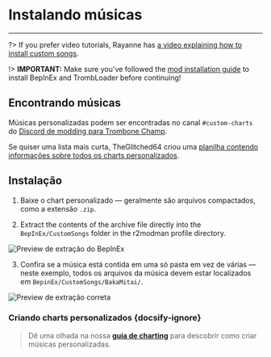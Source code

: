 # Instalando músicas
---
?> If you prefer video tutorials, Rayanne has [a video explaining how to install custom songs](https://youtu.be/6ZVxxQPWZlM).

!> **IMPORTANT:** Make sure you've followed the [mod installation guide](installing-r2modman) to install BepInEx and TrombLoader before continuing!

## Encontrando músicas

Músicas personalizadas podem ser encontradas no canal `#custom-charts` do [Discord de modding para Trombone Champ](https://discord.gg/KVzKRsbetJ).

Se quiser uma lista mais curta, TheGlitched64 criou uma [planilha contendo informações sobre todos os charts personalizados](https://docs.google.com/spreadsheets/d/1xpoUnHdSJFqOQEK_637-HCECYtJsgK91oY4dRuDMtik/edit?usp=sharing).

## Instalação

1. Baixe o chart personalizado — geralmente são arquivos compactados, como a extensão `.zip`.

2. Extract the contents of the archive file directly into the `BepInEx/CustomSongs` folder in the r2modman profile directory.

![Preview de extração do BepInEx](../docs/files/customsongextract.png)

3. Confira se a música está contida em uma só pasta em vez de várias — neste exemplo, todos os arquivos da música devem estar localizados em `BepinEx/CustomSongs/BakaMitai/`.

![Preview de extração correta](../docs/files/customsongcorrect.png)

### Criando charts personalizados {docsify-ignore}

> Dê uma olhada na nossa [**guia de charting**](creating-charts) para descobrir como criar músicas personalizadas.